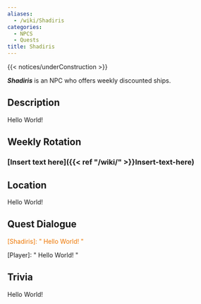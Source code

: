```yaml
---
aliases:
  - /wiki/Shadiris
categories:
  - NPCS
  - Quests
title: Shadiris
---
```


{{< notices/underConstruction >}}

**_Shadiris_** is an NPC who offers weekly discounted ships.

## Description

Hello World!

## Weekly Rotation

### [Insert text here]({{< ref "/wiki/" >}}Insert-text-here)

## Location

Hello World!

## Quest Dialogue

<span style="color:#ee7600">[Shadiris]: " Hello World! "</span>

[Player]: " Hello World! "

## Trivia

Hello World!
